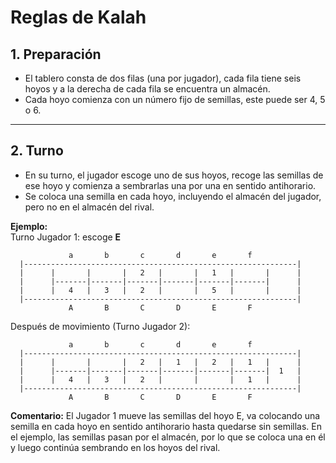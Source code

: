 # Reglas de Kalah

## 1. Preparación
- El tablero consta de dos filas (una por jugador), cada fila tiene seis hoyos y a la derecha de cada fila se encuentra un almacén.
- Cada hoyo comienza con un número fijo de semillas, este puede ser 4, 5 o 6.

---

## 2. Turno
- En su turno, el jugador escoge uno de sus hoyos, recoge las semillas de ese hoyo y comienza a sembrarlas una por una en sentido antihorario.
- Se coloca una semilla en cada hoyo, incluyendo el almacén del jugador, pero no en el almacén del rival.

**Ejemplo:**  
Turno Jugador 1: escoge **E**

```text
             a       b       c       d       e       f
  |-------------------------------------------------------------|      
  |      |       |       |   2   |       |   1   |       |      |
  |      |-------|-------|-------|-------|-------|-------|      |
  |      |   4   |   3   |   2   |       |   5   |       |      |
  |-------------------------------------------------------------|
             A       B       C       D       E       F
```

Después de movimiento (Turno Jugador 2):

```text
             a       b       c       d       e       f
  |-------------------------------------------------------------|      
  |      |       |       |   2   |   1   |   2   |   1   |      |
  |      |-------|-------|-------|-------|-------|-------|  1   |
  |      |   4   |   3   |   2   |       |       |   1   |      |
  |-------------------------------------------------------------|
             A       B       C       D       E       F
```

**Comentario:** El Jugador 1 mueve las semillas del hoyo E, va colocando una semilla en cada hoyo en sentido antihorario hasta quedarse sin semillas. En el ejemplo, las semillas pasan por el almacén, por lo que se coloca una en él y luego continúa sembrando en los hoyos del rival.